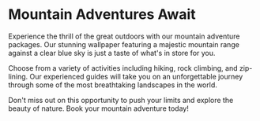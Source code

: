 <!--font:Poppins-->

# Mountain Adventures Await

Experience the thrill of the great outdoors with our mountain adventure packages. Our stunning wallpaper featuring a majestic mountain range against a clear blue sky is just a taste of what's in store for you.

Choose from a variety of activities including hiking, rock climbing, and zip-lining. Our experienced guides will take you on an unforgettable journey through some of the most breathtaking landscapes in the world.

Don't miss out on this opportunity to push your limits and explore the beauty of nature. Book your mountain adventure today!

<!--

Write me markdown content of website with wallpaper:

"A mountain range with a clear blue sky"

The header of the page should not be copy of the text but rather a real content of the website which is using this wallpaper.


---


# Mountain Adventures Await

Experience the thrill of the great outdoors with our mountain adventure packages. Our stunning wallpaper featuring a majestic mountain range against a clear blue sky is just a taste of what's in store for you.

Choose from a variety of activities including hiking, rock climbing, and zip-lining. Our experienced guides will take you on an unforgettable journey through some of the most breathtaking landscapes in the world.

Don't miss out on this opportunity to push your limits and explore the beauty of nature. Book your mountain adventure today!


---


Write me a Google font which is best fitting for the website.

Pick from the list:
- Exo 2
- Alegreya
- Montserrat
- Orbitron
- Cinzel Decorative
- Roboto
- Futura
- Poppins
- Great Vibes
- Cinzel
- Dancing Script
- Inter
- Playfair Display
- Lato
- Cabin
- IBM Plex Sans
- Open Sans
- Barlow Condensed
- Lobster
- Cormorant Garamond
- Raleway
- Creepster


Write just the font name nothing else.


---


Poppins

-->
